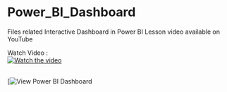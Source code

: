 # Power_BI_Dashboard
Files related Interactive Dashboard in Power BI Lesson video available on YouTube
<Br>

Watch Video : <br>
[![Watch the video](https://img.youtube.com/vi/znJGWMtk_EE/hqdefault.jpg)](https://www.youtube.com/watch?v=znJGWMtk_EE&t=1s)
<br><br>

[![View Power BI Dashboard](https://app.powerbi.com/view?r=eyJrIjoiMzEwYzYzOTYtOWRkNC00ZWM5LTkwM2MtNWE2YmI2YzkzNWY0IiwidCI6ImM2ZTU0OWIzLTVmNDUtNDAzMi1hYWU5LWQ0MjQ0ZGM1YjJjNCJ9)
